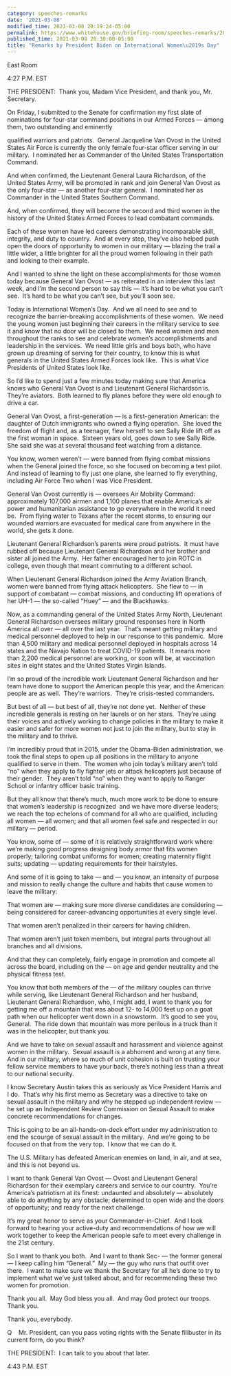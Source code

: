 ```yaml
---
category: speeches-remarks
date: '2021-03-08'
modified_time: 2021-03-08 20:19:24-05:00
permalink: https://www.whitehouse.gov/briefing-room/speeches-remarks/2021/03/08/remarks-by-president-biden-on-international-womens-day/
published_time: 2021-03-08 20:30:00-05:00
title: "Remarks by President Biden on International Women\u2019s Day"
---
```

 
East Room

4:27 P.M. EST

THE PRESIDENT:  Thank you, Madam Vice President, and thank you, Mr.
Secretary.

On Friday, I submitted to the Senate for confirmation my first slate of
nominations for four-star command positions in our Armed Forces — among
them, two outstanding and eminently

qualified warriors and patriots.  General Jacqueline Van Ovost in the
United States Air Force is currently the only female four-star officer
serving in our military.  I nominated her as Commander of the United
States Transportation Command. 

And when confirmed, the Lieutenant General Laura Richardson, of the
United States Army, will be promoted in rank and join General Van Ovost
as the only four-star — as another four-star general.  I nominated her
as Commander in the United States Southern Command. 

And, when confirmed, they will become the second and third women in the
history of the United States Armed Forces to lead combatant commands.

Each of these women have led careers demonstrating incomparable skill,
integrity, and duty to country.  And at every step, they’ve also helped
push open the doors of opportunity to women in our military — blazing
the trail a little wider, a little brighter for all the proud women
following in their path and looking to their example. 

And I wanted to shine the light on these accomplishments for those women
today because General Van Ovost — as reiterated in an interview this
last week, and I’m the second person to say this — it’s hard to be what
you can’t see.  It’s hard to be what you can’t see, but you’ll soon see.

Today is International Women’s Day.  And we all need to see and to
recognize the barrier-breaking accomplishments of these women.  We need
the young women just beginning their careers in the military service to
see it and know that no door will be closed to them.  We need women and
men throughout the ranks to see and celebrate women’s accomplishments
and leadership in the services.  We need little girls and boys both, who
have grown up dreaming of serving for their country, to know this is
what generals in the United States Armed Forces look like.  This is what
Vice Presidents of United States look like. 

So I’d like to spend just a few minutes today making sure that America
knows who General Van Ovost is and Lieutenant General Richardson is. 
They’re aviators.  Both learned to fly planes before they were old
enough to drive a car. 

General Van Ovost, a first-generation — is a first-generation American:
the daughter of Dutch immigrants who owned a flying operation.  She
loved the freedom of flight and, as a teenager, flew herself to see
Sally Ride lift off as the first woman in space.  Sixteen years old,
goes down to see Sally Ride.  She said she was at several thousand feet
watching from a distance. 

You know, women weren’t — were banned from flying combat missions when
the General joined the force, so she focused on becoming a test pilot. 
And instead of learning to fly just one plane, she learned to fly
everything, including Air Force Two when I was Vice President. 

General Van Ovost currently is — oversees Air Mobility Command:
approximately 107,000 airmen and 1,100 planes that enable America’s air
power and humanitarian assistance to go everywhere in the world it need
be.  From flying water to Texans after the recent storms, to ensuring
our wounded warriors are evacuated for medical care from anywhere in the
world, she gets it done. 

Lieutenant General Richardson’s parents were proud patriots.  It must
have rubbed off because Lieutenant General Richardson and her brother
and sister all joined the Army.  Her father encouraged her to join ROTC
in college, even though that meant commuting to a different school. 

When Lieutenant General Richardson joined the Army Aviation Branch,
women were banned from flying attack helicopters.  She flew to — in
support of combatant — combat missions, and conducting lift operations
of her UH-1 — the so-called “Huey” — and the Blackhawks. 

Now, as a commanding general of the United States Army North, Lieutenant
General Richardson oversees military ground responses here in North
America all over — all over the last year.  That’s meant getting
military and medical personnel deployed to help in our response to this
pandemic.  More than 4,500 military and medical personnel deployed in
hospitals across 14 states and the Navajo Nation to treat COVID-19
patients.  It means more than 2,200 medical personnel are working, or
soon will be, at vaccination sites in eight states and the United States
Virgin Islands. 

I’m so proud of the incredible work Lieutenant General Richardson and
her team have done to support the American people this year, and the
American people are as well.  They’re warriors.  They’re crisis-tested
commanders. 

But best of all — but best of all, they’re not done yet.  Neither of
these incredible generals is resting on her laurels or on her stars. 
They’re using their voices and actively working to change policies in
the military to make it easier and safer for more women not just to join
the military, but to stay in the military and to thrive. 

I’m incredibly proud that in 2015, under the Obama-Biden administration,
we took the final steps to open up all positions in the military to
anyone qualified to serve in them.  The women who join today’s military
aren’t told “no” when they apply to fly fighter jets or attack
helicopters just because of their gender.  They aren’t told “no” when
they want to apply to Ranger School or infantry officer basic training. 

But they all know that there’s much, much more work to be done to ensure
that women’s leadership is recognized  and we have more diverse leaders;
we reach the top echelons of command for all who are qualified,
including all women — all women; and that all women feel safe and
respected in our military — period.

You know, some of — some of it is relatively straightforward work where
we’re making good progress designing body armor that fits women
properly; tailoring combat uniforms for women; creating maternity flight
suits; updating — updating requirements for their hairstyles.  

And some of it is going to take — and — you know, an intensity of
purpose and mission to really change the culture and habits that cause
women to leave the military: 

That women are — making sure more diverse candidates are considering —
being considered for career-advancing opportunities at every single
level.

That women aren’t penalized in their careers for having children.

That women aren’t just token members, but integral parts throughout all
branches and all divisions. 

And that they can completely, fairly engage in promotion and compete all
across the board, including on the — on age and gender neutrality and
the physical fitness test.

You know that both members of the — of the military couples can thrive
while serving, like Lieutenant General Richardson and her husband,
Lieutenant General Richardson, who, I might add, I want to thank you for
getting me off a mountain that was about 12- to 14,000 feet up on a goat
path when our helicopter went down in a snowstorm.  It’s good to see
you, General.  The ride down that mountain was more perilous in a truck
than it was in the helicopter, but thank you. 

And we have to take on sexual assault and harassment and violence
against women in the military.  Sexual assault is a abhorrent and wrong
at any time.  And in our military, where so much of unit cohesion is
built on trusting your fellow service members to have your back, there’s
nothing less than a threat to our national security. 

I know Secretary Austin takes this as seriously as Vice President Harris
and I do.  That’s why his first memo as Secretary was a directive to
take on sexual assault in the military and why he stepped up independent
review — he set up an Independent Review Commission on Sexual Assault to
make concrete recommendations for changes. 

This is going to be an all-hands-on-deck effort under my administration
to end the scourge of sexual assault in the military.  And we’re going
to be focused on that from the very top.  I know that we can do it.

The U.S. Military has defeated American enemies on land, in air, and at
sea, and this is not beyond us. 

I want to thank General Van Ovost — Ovost and Lieutenant General
Richardson for their exemplary careers and service to our country. 
You’re America’s patriotism at its finest: undaunted and absolutely —
absolutely able to do anything by any obstacle; determined to open wide
and the doors of opportunity; and ready for the next challenge. 

It’s my great honor to serve as your Commander-in-Chief.  And I look
forward to hearing your active-duty and recommendations of how we will
work together to keep the American people safe to meet every challenge
in the 21st century.

So I want to thank you both.  And I want to thank Sec- — the former
general — I keep calling him “General.”  My — the guy who runs that
outfit over there.  I want to make sure we thank the Secretary for all
he’s done to try to implement what we’ve just talked about, and for
recommending these two women for promotion. 

Thank you all.  May God bless you all.  And may God protect our troops. 
Thank you. 

Thank you, everybody.

Q    Mr. President, can you pass voting rights with the Senate
filibuster in its current form, do you think?

THE PRESIDENT:  I can talk to you about that later.

4:43 P.M. EST
